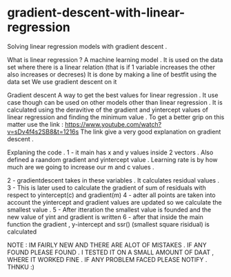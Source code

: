 # gradient-descent-with-linear-regression
Solving linear regression models with gradient descent . 

What is linear regression ?
A machine learning model . It is used on the data set where there is a linear relation (that is if 1 variable increases the other also increases or decreses)
It is done by making a line of bestfit using the data set
We use gradient descent on it

Gradient descent
A way to get the best values for linear regression . It use case though can be used on other models other than linear regression . It is calculated using the deravitive of the gradient and yintercept values of linear regression and finding the minimum value . To get a better grip on this matter use the link : 
https://www.youtube.com/watch?v=sDv4f4s2SB8&t=1216s
The link give a very good explanation on gradient descent . 

Explaning the code .
1 - it main has x and y values inside 2 vectors . Also defined a raandom gradient and yintercept value . Learning rate is by how much are we going to increase our m and c values . 

2 - gradientdescent takes in these variables . It calculates residual values .
3 - This is later used to calculate the gradient of sum of residuals with respect to yintercept(c) and gradient(m)
4 - adter all points are taken into account the yintercept and gradient values are updated so we calculate the smallest value . 
5 - After itteration the smallest value is founded and the new value of yint and gradient is written 
6 - after that inside the main function the gradient , y-intercept and ssr() (smallest square risidual) is calculated

NOTE : IM FAIRLY NEW AND THERE ARE ALOT OF MISTAKES . IF ANY FOUND PLEASE FOUND . I TESTED IT ON A SMALL AMOUNT OF DAAT , WHERE IT WORKED FINE . IF ANY PROBLEM FACED PLEASE NOTIFY . THNKU :)
